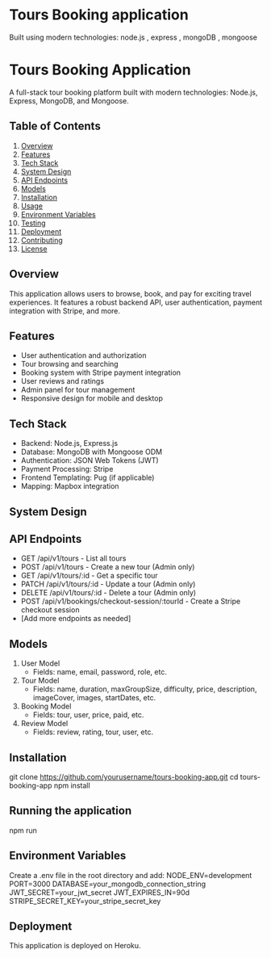 # Tours Booking application

Built using modern technologies: node.js , express , mongoDB , mongoose

# Tours Booking Application

A full-stack tour booking platform built with modern technologies: Node.js, Express, MongoDB, and Mongoose.

## Table of Contents
1. [Overview](#overview)
2. [Features](#features)
3. [Tech Stack](#tech-stack)
4. [System Design](#system-design)
5. [API Endpoints](#api-endpoints)
6. [Models](#models)
7. [Installation](#installation)
8. [Usage](#usage)
9. [Environment Variables](#environment-variables)
10. [Testing](#testing)
11. [Deployment](#deployment)
12. [Contributing](#contributing)
13. [License](#license)

## Overview
This application allows users to browse, book, and pay for exciting travel experiences. It features a robust backend API, user authentication, payment integration with Stripe, and more.

## Features
- User authentication and authorization
- Tour browsing and searching
- Booking system with Stripe payment integration
- User reviews and ratings
- Admin panel for tour management
- Responsive design for mobile and desktop

## Tech Stack
- Backend: Node.js, Express.js
- Database: MongoDB with Mongoose ODM
- Authentication: JSON Web Tokens (JWT)
- Payment Processing: Stripe
- Frontend Templating: Pug (if applicable)
- Mapping: Mapbox integration

## System Design

## API Endpoints
- GET /api/v1/tours - List all tours
- POST /api/v1/tours - Create a new tour (Admin only)
- GET /api/v1/tours/:id - Get a specific tour
- PATCH /api/v1/tours/:id - Update a tour (Admin only)
- DELETE /api/v1/tours/:id - Delete a tour (Admin only)
- POST /api/v1/bookings/checkout-session/:tourId - Create a Stripe checkout session
- [Add more endpoints as needed]

## Models
1. User Model
   - Fields: name, email, password, role, etc.
2. Tour Model
   - Fields: name, duration, maxGroupSize, difficulty, price, description, imageCover, images, startDates, etc.
3. Booking Model
   - Fields: tour, user, price, paid, etc.
4. Review Model
   - Fields: review, rating, tour, user, etc.

## Installation
git clone https://github.com/yourusername/tours-booking-app.git
cd tours-booking-app
npm install

## Running the application
 npm run

 ## Environment Variables
Create a .env file in the root directory and add:
NODE_ENV=development
PORT=3000
DATABASE=your_mongodb_connection_string
JWT_SECRET=your_jwt_secret
JWT_EXPIRES_IN=90d
STRIPE_SECRET_KEY=your_stripe_secret_key

## Deployment
This application is deployed on Heroku. 
